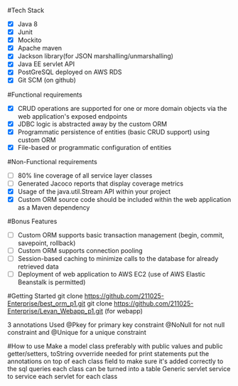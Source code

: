 #Tech Stack
- [x] Java 8
- [x] Junit
- [x] Mockito
- [x] Apache maven
- [x] Jackson library(for JSON marshalling/unmarshalling)
- [x] Java EE servlet API
- [x] PostGreSQL deployed on AWS RDS
- [x] Git SCM (on github)

#Functional requirements
- [x] CRUD operations are supported for one or more domain objects via the web application's exposed endpoints
- [x] JDBC logic is abstracted away by the custom ORM
- [x] Programmatic persistence of entities (basic CRUD support) using custom ORM
- [x] File-based or programmatic configuration of entities

#Non-Functional requirements
- [ ] 80% line coverage of all service layer classes
- [ ] Generated Jacoco reports that display coverage metrics
- [x] Usage of the java.util.Stream API within your project
- [x] Custom ORM source code should be included within the web application as a Maven dependency

#Bonus Features
-[ ] Custom ORM supports basic transaction management (begin, commit, savepoint, rollback)
-[ ] Custom ORM supports connection pooling
-[ ] Session-based caching to minimize calls to the database for already retrieved data
-[ ] Deployment of web application to AWS EC2 (use of AWS Elastic Beanstalk is permitted)

#Getting Started
git clone https://github.com/211025-Enterprise/best_orm_p1.git
git clone https://github.com/211025-Enterprise/Levan_Webapp_p1.git (for webapp)

3 annotations Used
@Pkey for primary key constraint
@NoNull for not null constraint and 
@Unique for a unique constraint

#How to use
Make a model class preferably with public values and public getter/setters, toString ovverride needed for print statements put the annotations on top of each class field to make sure it's added correctly to the sql queries each class can be turned into a table Generic servlet service to service each servlet for each class


